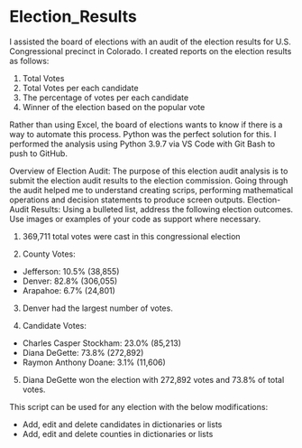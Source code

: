 # Election_Results

I assisted the board of elections with an audit of the election results for U.S. Congressional precinct in Colorado. I created reports on the election results as follows:

1. Total Votes
2. Total Votes per each candidate
3. The percentage of votes per each candidate
4. Winner of the election based on the popular vote

Rather than using Excel, the board of elections wants to know if there is a way to automate this process. Python was the perfect solution for this.  I performed the analysis using Python 3.9.7 via VS Code  with Git Bash to push to GitHub.

Overview of Election Audit: 
The purpose of this election audit analysis is to submit the election audit results to the election commission.  Going through the audit helped me to understand creating scrips, performing mathematical operations and decision statements to produce screen outputs.
Election-Audit Results: Using a bulleted list, address the following election outcomes. Use images or examples of your code as support where necessary.

1. 369,711 total votes were cast in this congressional election

2. County Votes:
- Jefferson: 10.5% (38,855)
- Denver: 82.8% (306,055)
- Arapahoe: 6.7% (24,801)	

3. Denver had the largest number of votes.

4. Candidate Votes:
- Charles Casper Stockham: 23.0% (85,213)
- Diana DeGette: 73.8% (272,892)
- Raymon Anthony Doane: 3.1% (11,606)

5. Diana DeGette won the election with 272,892 votes and 73.8% of total votes.

This script can be used for any election with the below modifications:
- Add, edit and delete candidates in dictionaries or lists
- Add, edit and delete counties in dictionaries or lists
